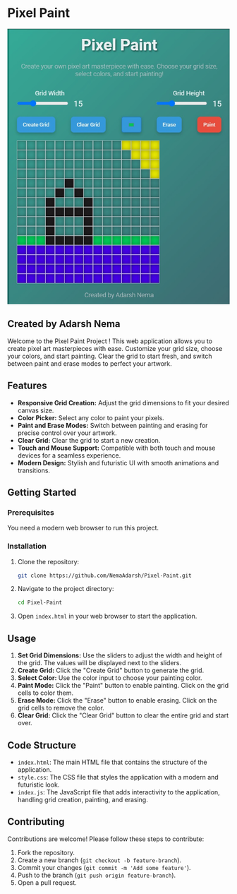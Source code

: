 # Pixel Paint 

![Pixel Paint Generator](screenshot.jpg)

## Created by Adarsh Nema

Welcome to the Pixel Paint Project ! This web application allows you to create pixel art masterpieces with ease. Customize your grid size, choose your colors, and start painting. Clear the grid to start fresh, and switch between paint and erase modes to perfect your artwork.

## Features

- **Responsive Grid Creation:** Adjust the grid dimensions to fit your desired canvas size.
- **Color Picker:** Select any color to paint your pixels.
- **Paint and Erase Modes:** Switch between painting and erasing for precise control over your artwork.
- **Clear Grid:** Clear the grid to start a new creation.
- **Touch and Mouse Support:** Compatible with both touch and mouse devices for a seamless experience.
- **Modern Design:** Stylish and futuristic UI with smooth animations and transitions.



## Getting Started

### Prerequisites

You need a modern web browser to run this project.

### Installation

1. Clone the repository:

    ```bash
    git clone https://github.com/NemaAdarsh/Pixel-Paint.git
    ```

2. Navigate to the project directory:

    ```bash
    cd Pixel-Paint
    ```

3. Open `index.html` in your web browser to start the application.

## Usage

1. **Set Grid Dimensions:** Use the sliders to adjust the width and height of the grid. The values will be displayed next to the sliders.
2. **Create Grid:** Click the "Create Grid" button to generate the grid.
3. **Select Color:** Use the color input to choose your painting color.
4. **Paint Mode:** Click the "Paint" button to enable painting. Click on the grid cells to color them.
5. **Erase Mode:** Click the "Erase" button to enable erasing. Click on the grid cells to remove the color.
6. **Clear Grid:** Click the "Clear Grid" button to clear the entire grid and start over.

## Code Structure

- `index.html`: The main HTML file that contains the structure of the application.
- `style.css`: The CSS file that styles the application with a modern and futuristic look.
- `index.js`: The JavaScript file that adds interactivity to the application, handling grid creation, painting, and erasing.

## Contributing

Contributions are welcome! Please follow these steps to contribute:

1. Fork the repository.
2. Create a new branch (`git checkout -b feature-branch`).
3. Commit your changes (`git commit -m 'Add some feature'`).
4. Push to the branch (`git push origin feature-branch`).
5. Open a pull request.
